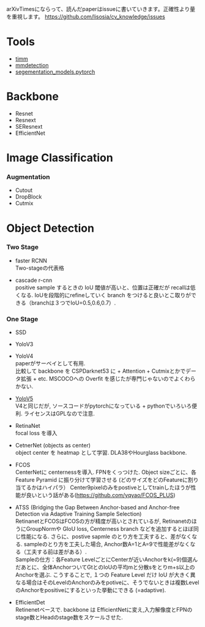 arXivTimesにならって、読んだpaperはissueに書いていきます。正確性より量を重視します。
https://github.com/lisosia/cv_knowledge/issues


# Tools
- [timm](https://github.com/rwightman/pytorch-image-models)
- [mmdetection](https://github.com/open-mmlab/mmdetection)
- [segementation_models.pytorch](https://github.com/qubvel/segmentation_models.pytorch)

# Backbone
- Resnet
- Resnext
- SEResnext
- EfficientNet

# Image Classification
### Augmentation
- Cutout
- DropBlock
- Cutmix

# Object Detection

### Two Stage
- faster RCNN  
Two-stageの代表格

- cascade r-cnn  
positive sample するときの IoU 閾値が高いと、位置は正確だが recallは低くなる.
IoUを段階的にrefineしていく branch をつけると良いとこ取りができる（branchは３つでIoU=0.5,0.6,0.7）.

### One Stage
- SSD
- YoloV3

- YoloV4  
paperがサーベイとして有用.  
比較して backbone を CSPDarknet53 に + Attention + Cutmixとかでデータ拡張 + etc.
MSCOCOへの Overfit を感じたが専門じゃないのでよくわらかない.

- [YoloV5](https://github.com/ultralytics/yolov5)  
V4と同じだが, ソースコードがpytorchになっている + pythonでいろいろ便利. ライセンスはGPLなので注意.

- RetinaNet  
focal loss を導入

- CetnerNet (objects as center)  
object center を heatmap として学習.
DLA38やHourglass backbone.

- FCOS  
CenterNetに centernessを導入.
FPNをくっつけた.
Object sizeごとに、各 Feature Pyramid に振り分けて学習させる (どのサイズをどのFeatureに割り当てるかはハイパラ）
Center9pixelのみをpostiveとしてtrainしたほうが性能が良いという話がある(https://github.com/yqyao/FCOS_PLUS)

- ATSS (Bridging the Gap Between Anchor-based and Anchor-free Detection via Adaptive Training Sample Selection)  
RetinanetとFCOSはFCOSの方が精度が高いとされているが, RetinanetのほうにGroupNormや GIoU loss, Centerness branch などを追加するとほぼ同じ性能になる.
さらに、postive sapmle のとり方を工夫すると、差がなくなる. sampleのとり方を工夫した場合, Anchor数A=1とA=9で性能差がなくなる（工夫する前は差がある）.  
Sampleの仕方：各Feature LevelごとにCenterが近いAnchorをk(=9)個選んだあとに、全体AnchorついてGtとのIoUの平均mと分散sをとりm+s以上のAnchorを選ぶ. こうすることで, １つの Feature Level だけ IoU が大きく異なる場合はそのLevelのAnchorのみをpotiveに、そうでないときは複数LevelのAnchorをpositiveにするといった挙動にできる (=adaptive).

- EfficientDet  
Retinenetベースで. backbone は EfficientNetに変え,入力解像度とFPNのstage数とHeadのstage数をスケールさせた.
